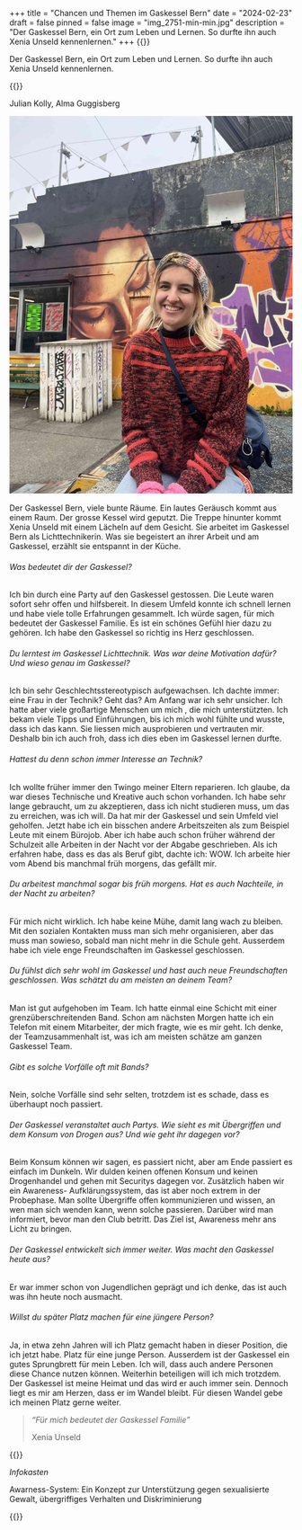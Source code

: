+++
title = "Chancen und Themen im Gaskessel Bern"
date = "2024-02-23"
draft = false
pinned = false
image = "img_2751-min-min.jpg"
description = "Der Gaskessel Bern, ein Ort zum Leben und Lernen. So durfte ihn auch Xenia Unseld  kennenlernen."
+++
{{<lead>}}

Der Gaskessel Bern, ein Ort zum Leben und Lernen. So durfte ihn auch Xenia Unseld  kennenlernen. 

{{</lead>}}

Julian Kolly, Alma Guggisberg

![Xenia Unseld vor ihren Lieblings Graffiti auf dem Gaskessel Areal. Foto: Alma Guggisberg](img_2751-min.jpg)

Der Gaskessel Bern, viele bunte Räume. Ein lautes Geräusch kommt aus einem Raum. Der grosse Kessel wird geputzt. Die Treppe hinunter kommt Xenia Unseld mit einem Lächeln auf dem Gesicht. Sie arbeitet im Gaskessel Bern als Lichttechnikerin.  Was sie begeistert an ihrer Arbeit und am Gaskessel, erzählt sie entspannt in der Küche.

###### Was bedeutet dir der Gaskessel?

Ich bin durch eine Party auf den Gaskessel gestossen. Die Leute waren sofort sehr offen und hilfsbereit. In diesem Umfeld konnte ich schnell lernen und habe viele tolle Erfahrungen gesammelt. Ich würde sagen, für mich bedeutet der Gaskessel Familie. Es ist ein schönes Gefühl hier dazu zu gehören. Ich habe den Gaskessel so richtig ins Herz geschlossen. 

###### Du lerntest im Gaskessel Lichttechnik. Was war deine Motivation dafür? Und wieso genau im Gaskessel?

Ich bin sehr Geschlechtsstereotypisch aufgewachsen. Ich dachte immer: eine Frau in der Technik? Geht das? Am Anfang war ich sehr unsicher. Ich hatte aber viele großartige Menschen um mich , die mich unterstützten. Ich bekam viele Tipps und Einführungen, bis ich mich wohl fühlte und wusste, dass ich das kann.  Sie liessen mich ausprobieren und vertrauten mir. Deshalb bin ich auch froh, dass ich dies eben im Gaskessel lernen durfte. 

###### Hattest du denn schon immer Interesse an Technik?

Ich wollte früher immer den Twingo meiner Eltern reparieren. Ich glaube, da war dieses Technische und Kreative auch schon vorhanden. Ich habe sehr lange gebraucht, um zu akzeptieren, dass  ich nicht studieren muss, um das zu erreichen, was ich will. Da hat mir der Gaskessel und sein Umfeld viel geholfen. Jetzt habe ich ein bisschen andere Arbeitszeiten als zum Beispiel Leute mit einem Bürojob. Aber ich habe auch schon früher während der Schulzeit alle Arbeiten in der Nacht vor der Abgabe geschrieben. Als ich erfahren habe, dass es das als Beruf gibt, dachte ich: WOW. Ich arbeite hier vom Abend bis manchmal früh morgens, das gefällt mir. 

###### Du arbeitest manchmal sogar bis früh morgens. Hat es auch Nachteile, in der Nacht zu arbeiten?

Für mich nicht wirklich. Ich habe keine Mühe, damit lang wach zu bleiben. Mit den sozialen Kontakten muss man sich mehr organisieren, aber das muss man sowieso, sobald man nicht mehr in die Schule geht. Ausserdem habe ich viele enge Freundschaften im Gaskessel geschlossen.

###### Du fühlst dich sehr wohl im Gaskessel und hast auch neue Freundschaften geschlossen. Was schätzt du am meisten an deinem Team?

Man ist gut aufgehoben im Team. Ich hatte einmal eine Schicht mit einer grenzüberschreitenden Band. Schon am nächsten Morgen hatte ich ein Telefon mit einem Mitarbeiter, der mich fragte, wie es mir geht.  Ich denke, der Teamzusammenhalt ist, was ich am meisten schätze am ganzen Gaskessel Team.

###### Gibt es solche Vorfälle oft mit Bands?

Nein, solche Vorfälle sind sehr selten, trotzdem ist es schade, dass es überhaupt noch passiert. 

###### Der Gaskessel veranstaltet auch Partys. Wie sieht es mit Übergriffen und dem Konsum von Drogen aus? Und wie geht ihr dagegen vor?

Beim Konsum können wir sagen, es passiert nicht, aber am Ende passiert es einfach im Dunkeln. Wir dulden keinen offenen Konsum und keinen Drogenhandel und gehen mit Securitys dagegen vor. Zusätzlich haben wir ein Awareness- Aufklärungssystem, das ist aber noch extrem in der Probephase. Man sollte Übergriffe offen kommunizieren und wissen, an wen man sich wenden kann, wenn solche passieren.  Darüber wird man informiert, bevor man den Club betritt. Das Ziel ist, Awareness mehr ans Licht zu bringen.

###### Der Gaskessel entwickelt sich immer weiter. Was macht den Gaskessel heute aus?

Er war immer schon von Jugendlichen geprägt und ich denke, das ist auch was ihn heute noch ausmacht. 

###### Willst du später Platz machen für eine jüngere Person?

Ja, in etwa zehn Jahren will ich Platz gemacht haben in dieser Position, die ich jetzt habe. Platz für eine junge Person. Ausserdem ist der Gaskessel ein gutes Sprungbrett für mein Leben. Ich will, dass auch andere Personen diese Chance nutzen können. Weiterhin beteiligen will ich mich trotzdem. Der Gaskessel ist meine Heimat und das wird er auch immer sein. Dennoch liegt es mir am Herzen, dass er im Wandel bleibt. Für diesen Wandel gebe ich meinen Platz gerne weiter.

>  *“Für mich bedeutet der Gaskessel Familie”*
>
> Xenia Unseld

{{<box>}}

*Infokasten*

Awarness-System: Ein Konzept zur Unterstützung gegen sexualisierte Gewalt, übergriffiges Verhalten und Diskriminierung

{{</box>}}